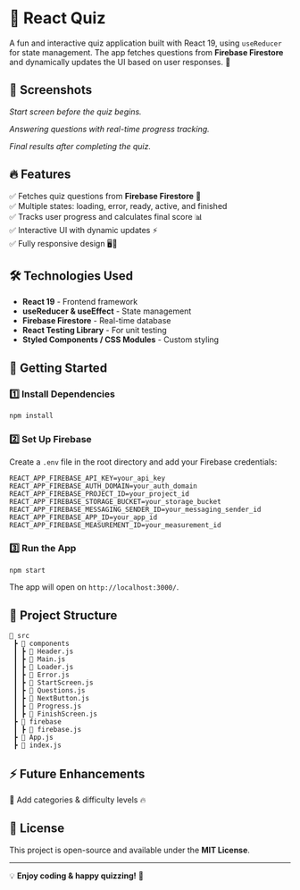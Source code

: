 # 🎯 React Quiz

A fun and interactive quiz application built with React 19, using `useReducer` for state management.
The app fetches questions from **Firebase Firestore** and dynamically updates the UI based on user responses. 🚀

## 📸 Screenshots

_Start screen before the quiz begins._

_Answering questions with real-time progress tracking._

_Final results after completing the quiz._

## 🔥 Features

✅ Fetches quiz questions from **Firebase Firestore** 📡\
✅ Multiple states: loading, error, ready, active, and finished\
✅ Tracks user progress and calculates final score 📊\
✅ Interactive UI with dynamic updates ⚡\
✅ Fully responsive design 🖥️📱

## 🛠️ Technologies Used

- **React 19** - Frontend framework
- **useReducer & useEffect** - State management
- **Firebase Firestore** - Real-time database
- **React Testing Library** - For unit testing
- **Styled Components / CSS Modules** - Custom styling

## 🚀 Getting Started

### 1️⃣ Install Dependencies

```sh
npm install
```

### 2️⃣ Set Up Firebase

Create a `.env` file in the root directory and add your Firebase credentials:

```
REACT_APP_FIREBASE_API_KEY=your_api_key
REACT_APP_FIREBASE_AUTH_DOMAIN=your_auth_domain
REACT_APP_FIREBASE_PROJECT_ID=your_project_id
REACT_APP_FIREBASE_STORAGE_BUCKET=your_storage_bucket
REACT_APP_FIREBASE_MESSAGING_SENDER_ID=your_messaging_sender_id
REACT_APP_FIREBASE_APP_ID=your_app_id
REACT_APP_FIREBASE_MEASUREMENT_ID=your_measurement_id
```

### 3️⃣ Run the App

```sh
npm start
```

The app will open on `http://localhost:3000/`.

## 🎨 Project Structure

```plaintext
📂 src
 ┣ 📂 components
 ┃ ┣ 📜 Header.js
 ┃ ┣ 📜 Main.js
 ┃ ┣ 📜 Loader.js
 ┃ ┣ 📜 Error.js
 ┃ ┣ 📜 StartScreen.js
 ┃ ┣ 📜 Questions.js
 ┃ ┣ 📜 NextButton.js
 ┃ ┣ 📜 Progress.js
 ┃ ┣ 📜 FinishScreen.js
 ┣ 📂 firebase
 ┃ ┣ 📜 firebase.js
 ┣ 📜 App.js
 ┣ 📜 index.js
```

## ⚡ Future Enhancements

🔹 Add categories & difficulty levels 🔥

## 📜 License

This project is open-source and available under the **MIT License**.

---

💡 **Enjoy coding & happy quizzing!** 🎉
